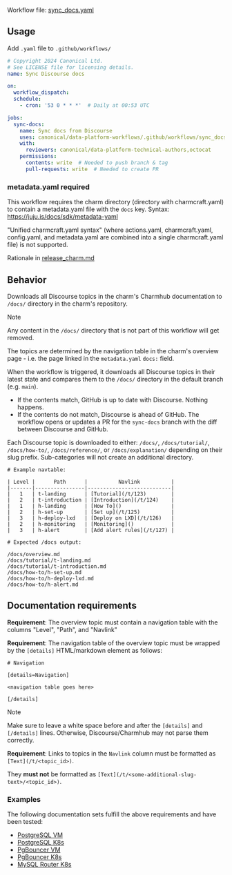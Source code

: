Workflow file: [sync_docs.yaml](sync_docs.yaml)

## Usage
Add `.yaml` file to `.github/workflows/`

```yaml
# Copyright 2024 Canonical Ltd.
# See LICENSE file for licensing details.
name: Sync Discourse docs

on:
  workflow_dispatch:
  schedule:
    - cron: '53 0 * * *'  # Daily at 00:53 UTC

jobs:
  sync-docs:
    name: Sync docs from Discourse
    uses: canonical/data-platform-workflows/.github/workflows/sync_docs.yaml@v0.0.0
    with:
      reviewers: canonical/data-platform-technical-authors,octocat
    permissions:
      contents: write  # Needed to push branch & tag
      pull-requests: write  # Needed to create PR
```

### metadata.yaml required
This workflow requires the charm directory (directory with charmcraft.yaml) to contain a metadata.yaml file with the `docs` key. Syntax: https://juju.is/docs/sdk/metadata-yaml

"Unified charmcraft.yaml syntax" (where actions.yaml, charmcraft.yaml, config.yaml, and metadata.yaml are combined into a single charmcraft.yaml file) is not supported.

Rationale in [release_charm.md](release_charm.md#rationale)

## Behavior

Downloads all Discourse topics in the charm's Charmhub documentation to `/docs/` directory in the charm's repository.

>[!NOTE]
> Any content in the `/docs/` directory that is not part of this workflow will get removed.

The topics are determined by the navigation table in the charm's overview page - i.e. the page linked in the `metadata.yaml` `docs:` field. 

When the workflow is triggered, it downloads all Discourse topics in their latest state and compares them to the `/docs/` directory in the default branch (e.g. `main`).
* If the contents match, GitHub is up to date with Discourse. Nothing happens.
* If the contents do not match, Discourse is ahead of GitHub. The workflow opens or updates a PR for the `sync-docs` branch with the diff between Discourse and GitHub.

Each Discourse topic is downloaded to either: `/docs/`, `/docs/tutorial/`, `/docs/how-to/`, `/docs/reference/`, or `/docs/explanation/` depending on their slug prefix. Sub-categories will not create an additional directory.

```
# Example navtable:

| Level |      Path      |          Navlink          |
|-------|----------------|---------------------------|
|   1   | t-landing      | [Tutorial](/t/123)        |
|   2   | t-introduction | [Introduction](/t/124)    |
|   1   | h-landing      | [How To]()                |
|   2   | h-set-up       | [Set up](/t/125)          |
|   3   | h-deploy-lxd   | [Deploy on LXD](/t/126)   |
|   2   | h-monitoring   | [Monitoring]()            |
|   3   | h-alert        | [Add alert rules](/t/127) |

# Expected /docs output:

/docs/overview.md
/docs/tutorial/t-landing.md
/docs/tutorial/t-introduction.md
/docs/how-to/h-set-up.md
/docs/how-to/h-deploy-lxd.md
/docs/how-to/h-alert.md
```

## Documentation requirements

**Requirement**: The overview topic must contain a navigation table with the columns "Level", "Path", and "Navlink"

**Requirement**: The navigation table of the overview topic must be wrapped by the `[details]` HTML/markdown element as follows:

```
# Navigation

[details=Navigation]

<navigation table goes here>

[/details]

```

> [!NOTE]  
> Make sure to leave a white space before and after the `[details]` and `[/details]` lines. Otherwise, Discourse/Charmhub may not parse them correctly.

**Requirement**: Links to topics in the `Navlink` column must be formatted as `[Text](/t/<topic_id>)`. 

They **must not** be formatted as `[Text](/t/<some-additional-slug-text>/<topic_id>)`.

### Examples
The following documentation sets fulfill the above requirements and have been tested:
* [PostgreSQL VM](https://discourse.charmhub.io/t/charmed-postgresql-documentation/9710)
* [PostgreSQL K8s](https://discourse.charmhub.io/t/charmed-postgresql-k8s-documentation/9307)
* [PgBouncer VM](https://discourse.charmhub.io/t/pgbouncer-documentation/12133)
* [PgBouncer K8s](https://discourse.charmhub.io/t/pgbouncer-k8s-documentation/12132)
* [MySQL Router K8s](https://discourse.charmhub.io/t/mysql-router-k8s-documentation/12130)

